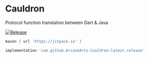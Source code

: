 # Cauldron
Protocol function translation between Dart &amp; Java

[![Release](https://jitpack.io/v/ArcaneArts/Cauldron.svg)](https://jitpack.io/#ArcaneArts/Cauldron)

```groovy
maven { url 'https://jitpack.io' }
```

```groovy
implementation 'com.github.ArcaneArts:Cauldron:latest.release'
```
